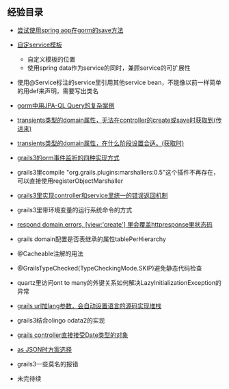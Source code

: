 ## 经验目录



+ [尝试使用spring aop在gorm的save方法](https://github.com/linchanghui/grails3-/blob/master/%E5%B0%9D%E8%AF%95%E4%BD%BF%E7%94%A8spring%20aop%E5%9C%A8gorm%E7%9A%84save%E6%96%B9%E6%B3%95.md)
+ [自定service模板](https://github.com/linchanghui/grails3Experinece/blob/master/%E8%87%AA%E5%AE%9Aservice%E6%A8%A1%E6%9D%BF.md)
  - 自定义模板的位置
  - 使用spring data作为service的同时，兼顾service的可扩展性
+ 使用@Service标注的service里引用其他service bean，不能像以前一样简单的用def来声明，需要写出类名
+ [gorm中用JPA-QL Query的复杂案例](https://github.com/linchanghui/grails3Experinece/blob/master/gorm%E4%B8%AD%E7%94%A8JPA-QL%20Query%E7%9A%84%E5%A4%8D%E6%9D%82%E6%A1%88%E4%BE%8B.md )
+ [transients类型的domain属性，无法在controller的create或save时获取到(传进来)](https://github.com/linchanghui/grails3Experinece/blob/master/transients%E7%B1%BB%E5%9E%8B%E7%9A%84domain%E5%B1%9E%E6%80%A7%EF%BC%8C%E6%97%A0%E6%B3%95%E5%9C%A8controller%E7%9A%84create%E6%88%96save%E6%97%B6%E8%8E%B7%E5%8F%96%E5%88%B0.md)
+ [transients类型的domain属性，在什么阶段设置合适。(获取时)](https://github.com/linchanghui/grails3Experinece/blob/master/transients%E7%B1%BB%E5%9E%8B%E7%9A%84domain%E5%B1%9E%E6%80%A7%EF%BC%8C%E5%9C%A8%E4%BB%80%E4%B9%88%E9%98%B6%E6%AE%B5%E8%AE%BE%E7%BD%AE%E5%90%88%E9%80%82.md)
+ [grails3的orm事件监听的四种实现方式](https://github.com/linchanghui/grails3Experinece/blob/master/grails3%E7%9A%84orm%E4%BA%8B%E4%BB%B6%E7%9B%91%E5%90%AC%E7%9A%84%E5%9B%9B%E7%A7%8D%E5%AE%9E%E7%8E%B0%E6%96%B9%E5%BC%8F.md)
+ grails3里compile "org.grails.plugins:marshallers:0.5"这个插件不再存在，可以直接使用registerObjectMarshaller
+ [grails3里实现controller和service里统一的错误返回机制](https://github.com/linchanghui/grails3Experinece/blob/master/grails3%E9%87%8C%E5%AE%9E%E7%8E%B0controller%E5%92%8Cservice%E9%87%8C%E7%BB%9F%E4%B8%80%E7%9A%84%E9%94%99%E8%AF%AF%E8%BF%94%E5%9B%9E%E6%9C%BA%E5%88%B6.md)
+ grails3里带环境变量的运行系统命令的方式
+ [respond domain.errors, [view:'create'] 里会覆盖httpresponse里状态码](https://github.com/linchanghui/grails3Experinece/blob/master/respond%E9%87%8C%E4%BC%9A%E8%A6%86%E7%9B%96httpresponse%E9%87%8C%E7%8A%B6%E6%80%81%E7%A0%81.md)
+ grails domain配置是否表继承的属性tablePerHierarchy
+ @Cacheable注解的用法
+ @GrailsTypeChecked(TypeCheckingMode.SKIP)避免静态代码检查
+ quartz里访问ont to many的外键关系如何解决LazyInitializationException的异常
+ [grails url加lang参数，会自动设置语言的源码实现堆栈](https://github.com/linchanghui/grails3Experinece/blob/master/grails%20url%E5%8A%A0lang%E5%8F%82%E6%95%B0%EF%BC%8C%E4%BC%9A%E8%87%AA%E5%8A%A8%E8%AE%BE%E7%BD%AE%E8%AF%AD%E8%A8%80%E7%9A%84%E6%BA%90%E7%A0%81%E5%AE%9E%E7%8E%B0%E5%A0%86%E6%A0%88.md)
+ grails3结合olingo odata2的实现
+ [grails controller直接接受Date类型的对象](https://github.com/linchanghui/grails3Experinece/blob/master/grails%20controller%E7%9B%B4%E6%8E%A5%E6%8E%A5%E5%8F%97Date%E7%B1%BB%E5%9E%8B%E7%9A%84%E5%AF%B9%E8%B1%A1.md)
+ [as JSON时方案选择](https://github.com/linchanghui/grails3Experinece/blob/master/as%20JSON%E6%97%B6%E6%96%B9%E6%A1%88%E9%80%89%E6%8B%A9.md)


+ grails3一些莫名的报错

+ 未完待续
